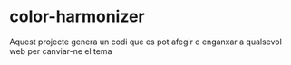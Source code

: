 # color-harmonizer
[//]: # (Description)
Aquest projecte genera un codi que es pot afegir o enganxar a qualsevol web per canviar-ne el tema